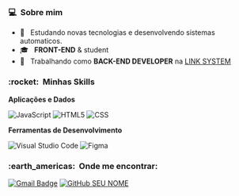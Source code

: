 <h3> 💻 &nbsp;Sobre mim </h3>

- 🤔 &nbsp; Estudando novas tecnologias e desenvolvendo sistemas automaticos.
- 🎓 &nbsp; **FRONT-END** & student
- 💼 &nbsp; Trabalhando como **BACK-END DEVELOPER** na <a href="https://discord.gg/GGT7Wn35Yk">LINK SYSTEM</a>

<h3> :rocket: &nbsp;Minhas Skills </h3>

**Aplicações e Dados**

  ![JavaScript](https://img.shields.io/badge/-JavaScript-333333?style=flat&logo=javascript)
  ![HTML5](https://img.shields.io/badge/-HTML5-333333?style=flat&logo=HTML5)
  ![CSS](https://img.shields.io/badge/-CSS-333333?style=flat&logo=CSS3&logoColor=1572B6)

**Ferramentas de Desenvolvimento**

  ![Visual Studio Code](https://img.shields.io/badge/-Visual%20Studio%20Code-333333?style=flat&logo=visual-studio-code&logoColor=007ACC)
  ![Figma](https://img.shields.io/badge/-Figma-333333?style=flat&logo=figma&logoColor=007ACC)

<h3> :earth_americas: &nbsp;Onde me encontrar: </h3> 


[![Gmail Badge](https://img.shields.io/badge/-pluck809@gmail.com-006bed?style=flat-square&logo=Gmail&logoColor=white&link=mailto:pluck809@gmail.com)](mailto:pluck809@gmail.com)
[![GitHub SEU NOME]( https://img.shields.io/github/followers/Luckkx?label=follow&style=social)](https://github.com/Luckkx)
